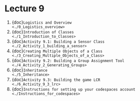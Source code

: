 # Lecture 9

1. {doc}`Logistics and Overview                                    <./0_Logistics_overview>`
2. {doc}`Introduction of Classes                                   <./1_Introduction_to_Classes>`
3. {doc}`Activity 9.1: Building a Sensor Class                     <./2_Activity_1_building_a_sensor>`
4. {doc}`Creating Multiple Objects of a Class                      <./3_Creating_Multiple_Objects_of_a_Class>`
5. {doc}`Activity 9.2: Building a Group Assignment Tool            <./4_Activity_2_Generating_Groups>`
6. {doc}`Inheritance                                               <./5_Inheritance>`
7. {doc}`Activity 9.3: Building the game LCR                       <./6_Activity_9_3_lrc>`
8. {doc}`Instructions for setting up your codespaces account       <./Instructions_for_codespaces>`